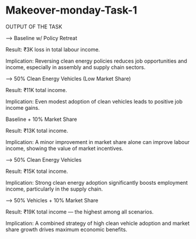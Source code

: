 # Makeover-monday-Task-1

OUTPUT OF THE TASK

--> Baseline w/ Policy Retreat

Result: ₹3K loss in total labour income.

Implication: Reversing clean energy policies reduces job opportunities and income, especially in assembly and supply chain sectors.

--> 50% Clean Energy Vehicles (Low Market Share)

Result: ₹11K total income.

Implication: Even modest adoption of clean vehicles leads to positive job income gains.

Baseline + 10% Market Share

Result: ₹13K total income.

Implication: A minor improvement in market share alone can improve labour income, showing the value of market incentives.

--> 50% Clean Energy Vehicles

Result: ₹15K total income.

 Implication: Strong clean energy adoption significantly boosts employment income, particularly in the supply chain.

--> 50% Vehicles + 10% Market Share

Result: ₹19K total income — the highest among all scenarios.

Implication: A combined strategy of high clean vehicle adoption and market share growth drives maximum economic benefits.

